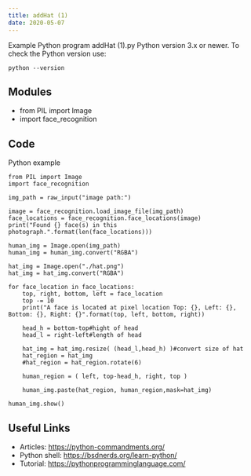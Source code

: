 ```yaml
---
title: addHat (1)
date: 2020-05-07
---
```

Example Python program addHat (1).py
Python version 3.x or newer.
To check the Python version use:

    python --version

## Modules

* from PIL import Image
* import face_recognition

## Code

Python example

    from PIL import Image
    import face_recognition
    
    img_path = raw_input("image path:")
    
    image = face_recognition.load_image_file(img_path)
    face_locations = face_recognition.face_locations(image)
    print("Found {} face(s) in this photograph.".format(len(face_locations)))
    
    human_img = Image.open(img_path)
    human_img = human_img.convert("RGBA")
    
    hat_img = Image.open("./hat.png")
    hat_img = hat_img.convert("RGBA")
    
    for face_location in face_locations:
        top, right, bottom, left = face_location
        top -= 10
        print("A face is located at pixel location Top: {}, Left: {}, Bottom: {}, Right: {}".format(top, left, bottom, right))
        
        head_h = bottom-top#hight of head
        head_l = right-left#length of head
        
        hat_img = hat_img.resize( (head_l,head_h) )#convert size of hat
        hat_region = hat_img
        #hat_region = hat_region.rotate(6)
    
        human_region = ( left, top-head_h, right, top )
    
        human_img.paste(hat_region, human_region,mask=hat_img)
        
    human_img.show()
        
    
    

## Useful Links

- Articles: https://python-commandments.org/
- Python shell: https://bsdnerds.org/learn-python/
- Tutorial: https://pythonprogramminglanguage.com/
